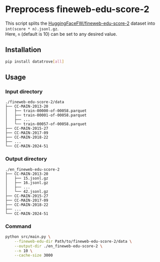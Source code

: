 # Preprocess fineweb-edu-score-2

This script splits the [HuggingFaceFW/fineweb-edu-score-2](https://huggingface.co/datasets/HuggingFaceFW/fineweb-edu-score-2) dataset into `int(score * n).jsonl.gz`.  
Here, `n` (default is 10) can be set to any desired value.

## Installation

```bash
pip install datatrove[all]
```

## Usage

### Input directory

```
./fineweb-edu-score-2/data
├── CC-MAIN-2013-20
│   ├── train-00000-of-00058.parquet
│   ├── train-00001-of-00058.parquet
│   ├── ...
│   └── train-00057-of-00058.parquet
├── CC-MAIN-2015-27
├── CC-MAIN-2017-09
├── CC-MAIN-2018-22
├── ...
└── CC-MAIN-2024-51
```

### Output directory

```
./en_fineweb-edu-score-2
├── CC-MAIN-2013-20
│   ├── 15.jsonl.gz
│   ├── 16.jsonl.gz
│   ├── ...
│   └── 42.jsonl.gz
├── CC-MAIN-2015-27
├── CC-MAIN-2017-09
├── CC-MAIN-2018-22
├── ...
└── CC-MAIN-2024-51
```

### Command

```bash
python src/main.py \
    --fineweb-edu-dir Path/to/fineweb-edu-score-2/data \
    --output-dir ./en_fineweb-edu-score-2 \
    --n 10 \
    --cache-size 3000
```
